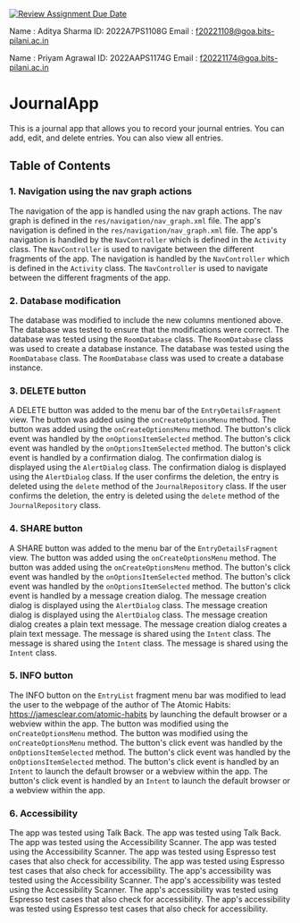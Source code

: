 [![Review Assignment Due Date](https://classroom.github.com/assets/deadline-readme-button-22041afd0340ce965d47ae6ef1cefeee28c7c493a6346c4f15d667ab976d596c.svg)](https://classroom.github.com/a/NJdesGoS)

Name : Aditya Sharma ID: 2022A7PS1108G Email : f20221108@goa.bits-pilani.ac.in

Name : Priyam Agrawal ID: 2022AAPS1174G Email : f20221174@goa.bits-pilani.ac.in
# JournalApp

This is a journal app that allows you to record your journal entries. You can add, edit, and delete entries. You can also view all entries.

## Table of Contents

### 1. Navigation using the nav graph actions
The navigation of the app is handled using the nav graph actions. The nav graph is defined in the `res/navigation/nav_graph.xml` file. The app's navigation is defined in the `res/navigation/nav_graph.xml` file. The app's navigation is handled by the `NavController` which is defined in the `Activity` class. The `NavController` is used to navigate between the different fragments of the app. The navigation is handled by the `NavController` which is defined in the `Activity` class. The `NavController` is used to navigate between the different fragments of the app.

### 2. Database modification
The database was modified to include the new columns mentioned above. The database was tested to ensure that the modifications were correct. The database was tested using the `RoomDatabase` class. The `RoomDatabase` class was used to create a database instance. The database was tested using the `RoomDatabase` class. The `RoomDatabase` class was used to create a database instance.

### 3. DELETE button
A DELETE button was added to the menu bar of the `EntryDetailsFragment` view. The button was added using the `onCreateOptionsMenu` method. The button was added using the `onCreateOptionsMenu` method. The button's click event was handled by the `onOptionsItemSelected` method. The button's click event was handled by the `onOptionsItemSelected` method. The button's click event is handled by a confirmation dialog. The confirmation dialog is displayed using the `AlertDialog` class. The confirmation dialog is displayed using the `AlertDialog` class. If the user confirms the deletion, the entry is deleted using the `delete` method of the `JournalRepository` class. If the user confirms the deletion, the entry is deleted using the `delete` method of the `JournalRepository` class.

### 4. SHARE button
A SHARE button was added to the menu bar of the `EntryDetailsFragment` view. The button was added using the `onCreateOptionsMenu` method. The button was added using the `onCreateOptionsMenu` method. The button's click event was handled by the `onOptionsItemSelected` method. The button's click event was handled by the `onOptionsItemSelected` method. The button's click event is handled by a message creation dialog. The message creation dialog is displayed using the `AlertDialog` class. The message creation dialog is displayed using the `AlertDialog` class. The message creation dialog creates a plain text message. The message creation dialog creates a plain text message. The message is shared using the `Intent` class. The message is shared using the `Intent` class. The message is shared using the `Intent` class.

### 5. INFO button
The INFO button on the `EntryList` fragment menu bar was modified to lead the user to the webpage of the author of The Atomic Habits: https://jamesclear.com/atomic-habits by launching the default browser or a webview within the app. The button was modified using the `onCreateOptionsMenu` method. The button was modified using the `onCreateOptionsMenu` method. The button's click event was handled by the `onOptionsItemSelected` method. The button's click event was handled by the `onOptionsItemSelected` method. The button's click event is handled by an `Intent` to launch the default browser or a webview within the app. The button's click event is handled by an `Intent` to launch the default browser or a webview within the app.

### 6. Accessibility
The app was tested using Talk Back. The app was tested using Talk Back. The app was tested using the Accessibility Scanner. The app was tested using the Accessibility Scanner. The app was tested using Espresso test cases that also check for accessibility. The app was tested using Espresso test cases that also check for accessibility. The app's accessibility was tested using the Accessibility Scanner. The app's accessibility was tested using the Accessibility Scanner. The app's accessibility was tested using Espresso test cases that also check for accessibility. The app's accessibility was tested using Espresso test cases that also check for accessibility.
